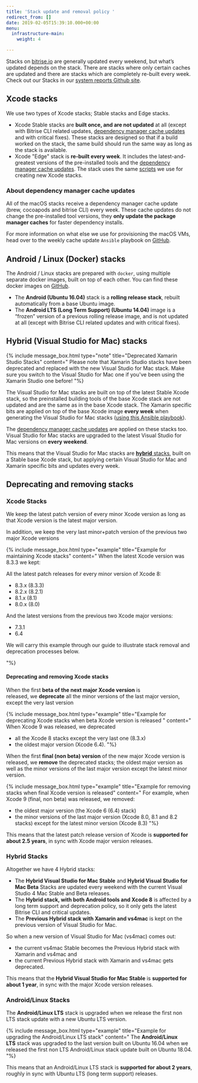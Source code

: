 ```yaml
---
title: 'Stack update and removal policy '
redirect_from: []
date: 2019-02-05T15:39:10.000+00:00
menu:
  infrastructure-main:
    weight: 4

---
```

Stacks on [bitrise.io](https://www.bitrise.io) are generally updated every weekend, but what’s updated depends on the stack. There are stacks where only certain caches are updated and there are stacks which are completely re-built every week. Check out our Stacks in our [system reports Github site](https://github.com/bitrise-io/bitrise.io/tree/master/system_reports).

## Xcode stacks

We use two types of Xcode stacks; Stable stacks and Edge stacks.

* Xcode Stable stacks are **built once, and are not updated** at all (except with Bitrise CLI related updates, [dependency manager cache updates](/infrastructure/stack-update-and-removal-policy/#about-dependency-manager-cache-updates) and with critical fixes). These stacks are designed so that if a build worked on the stack, the same build should run the same way as long as the stack is available.
* Xcode "Edge" stack is **re-built every week**. It includes the latest-and-greatest versions of the pre-installed tools and the [dependency manager cache updates](/infrastructure/stack-update-and-removal-policy/#about-dependency-manager-cache-updates). The stack uses the same [scripts](https://github.com/bitrise-io/osx-box-bootstrap) we use for creating new Xcode stacks.

### **About dependency manager cache updates**

All of the macOS stacks receive a dependency manager cache update (brew, cocoapods and bitrise CLI) every week. These cache updates do not change the pre-installed tool versions, they **only update the package manager caches** for faster dependency installs.

For more information on what else we use for provisioning the macOS VMs, head over to the weekly cache update `Ansible` playbook on [GitHub](https://github.com/bitrise-io/osx-box-bootstrap/blob/master/weekly-cache-update-playbook.yml).

## Android / Linux (Docker) stacks

The Android / Linux stacks are prepared with `docker`, using multiple separate docker images, built on top of each other. You can find these docker images on [GitHub](https://github.com/bitrise-docker).

* The **Android (Ubuntu 16.04)** stack is a **rolling release stack**, rebuilt automatically from a base Ubuntu image.
* The **Android LTS (Long Term Support) (Ubuntu 14.04)** image is a “frozen” version of a previous rolling release image, and is not updated at all (except with Bitrise CLI related updates and with critical fixes).

## Hybrid (Visual Studio for Mac) stacks

{% include message_box.html type="note" title="Deprecated Xamarin Studio Stacks" content=" Please note that Xamarin Studio stacks have been deprecated and replaced with the new Visual Studio for Mac stack. Make sure you switch to the Visual Studio for Mac one if you've been using the Xamarin Studio one before! "%}

The Visual Studio for Mac stacks are built on top of the latest Stable Xcode stack, so the preinstalled building tools of the base Xcode stack are not updated and are the same as in the base Xcode stack. The Xamarin specific bits are applied on top of the base Xcode image **every week** when generating the Visual Studio for Mac stacks ([using this Ansible playbook](https://github.com/bitrise-io/osx-box-bootstrap/blob/master/xamarin-playbook.yml)).

The [dependency manager cache updates](/infrastructure/stack-update-and-removal-policy/#about-dependency-manager-cache-updates) are applied on these stacks too. Visual Studio for Mac stacks are upgraded to the latest Visual Studio for Mac versions on **every weekend**.

This means that the Visual Studio for Mac stacks are [**hybrid** stacks](/infrastructure/stack-update-and-removal-policy/#hybrid-stacks), built on a Stable base Xcode stack, but applying certain Visual Studio for Mac and Xamarin specific bits and updates every week.

## Deprecating and removing stacks

### Xcode Stacks

We keep the latest patch version of every minor Xcode version as long as that Xcode version is the latest major version.

In addition, we keep the very last minor+patch version of the previous two major Xcode versions

{% include message_box.html type="example" title="Example for maintaining Xcode stacks" content=" When the latest Xcode version was 8.3.3 we kept:

All the latest patch releases for every minor version of Xcode 8:

* 8.3.x (8.3.3)
* 8.2.x (8.2.1)
* 8.1.x (8.1)
* 8.0.x (8.0)

And the latest versions from the previous two Xcode major versions:

* 7.3.1
* 6.4

We will carry this example through our guide to illustrate stack removal and deprecation processes below.

"%}

#### **Deprecating and removing Xcode stacks**

When the first **beta of the next major Xcode version** is released, we **deprecate** all the minor versions of the last major version, except the very last version

{% include message_box.html type="example" title="Example for deprecating Xcode stacks when beta Xcode version is released " content=" When Xcode 9 was released, we deprecated

* all the Xcode 8 stacks except the very last one (8.3.x)
* the oldest major version (Xcode 6.4). "%}

When the first **final (non beta) version** of the new major Xcode version is released, we **remove** the deprecated stacks; the oldest major version as well as the minor versions of the last major version except the latest minor version.

{% include message_box.html type="example" title="Example for removing stacks when final Xcode version is released" content=" For example, when Xcode 9 (final, non beta) was released, we removed:

* the oldest major version (the Xcode 6 (6.4) stack)
* the minor versions of the last major version (Xcode 8.0, 8.1 and 8.2 stacks) except for the latest minor version (Xcode 8.3) "%}

This means that the latest patch release version of Xcode is **supported for about 2.5 years**, in sync with Xcode major version releases.

### Hybrid Stacks

Altogether we have 4 Hybrid stacks:

* The **Hybrid Visual Studio for Mac Stable** and **Hybrid Visual Studio for Mac Beta** Stacks are updated every weekend with the current Visual Studio 4 Mac Stable and Beta releases.
* The **Hybrid stack, with both Android tools and Xcode 8** is affected by a long term support and deprecation policy, so it only gets the latest Bitrise CLI and critical updates.
* The **Previous Hybrid stack with Xamarin and vs4mac** is kept on the previous version of Visual Studio for Mac.

So when a new version of Visual Studio for Mac (vs4mac) comes out:

* the current vs4mac Stable becomes the Previous Hybrid stack with Xamarin and vs4mac and
* the current Previous Hybrid stack with Xamarin and vs4mac gets deprecated.

This means that the **Hybrid Visual Studio for Mac Stable** is **supported for about 1 year**, in sync with the major Xcode version releases.

### Android/Linux Stacks

The **Android/Linux LTS** stack is upgraded when we release the first non LTS stack update with a new Ubuntu LTS version.

{% include message_box.html type="example" title="Example for upgrading the Android/Linux LTS stack" content=" The **Android/Linux LTS** stack was upgraded to the last version built on Ubuntu 16.04 when we released the first non LTS Android/Linux stack update built on Ubuntu 18.04. "%}

This means that an Android/Linux LTS stack is **supported for about 2 years**, roughly in sync with Ubuntu LTS (long term support) releases.